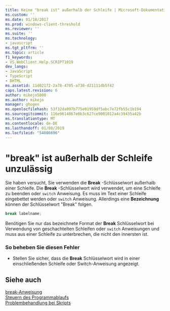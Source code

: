 ```yaml
---
title: Keine "break ist" außerhalb der Schleife | Microsoft-Dokumentation
ms.custom: ''
ms.date: 01/18/2017
ms.prod: windows-client-threshold
ms.reviewer: ''
ms.suite: ''
ms.technology:
- javascript
ms.tgt_pltfrm: ''
ms.topic: article
f1_keywords:
- VS.WebClient.Help.SCRIPT1019
dev_langs:
- JavaScript
- TypeScript
- DHTML
ms.assetid: 11d02172-2a78-4705-a730-d21111db5f42
caps.latest.revision: 6
author: mikejo5000
ms.author: mikejo
manager: ghogen
ms.openlocfilehash: 53f32da997b775e01959df5abc7e72fb55c1b194
ms.sourcegitcommit: 116e9614867e0b3c627ce9001012a4c39435a42b
ms.translationtype: MT
ms.contentlocale: de-DE
ms.lasthandoff: 01/08/2019
ms.locfileid: "54086696"
---
```

# <a name="cant-have-break-outside-of-loop"></a>"break" ist außerhalb der Schleife unzulässig
Sie haben versucht, Sie verwenden die **Break** -Schlüsselwort außerhalb einer Schleife. Die **Break** -Schlüsselwort wird verwendet, um eine Schleife zu beenden oder `switch` Anweisung. Es muss im Text einer Schleife eingebettet werden oder `switch` Anweisung. Allerdings eine **Bezeichnung** können der Schlüsselwort "Break" folgen.  
  
```js
break labelname;  
```  
  
 Benötigen Sie nur das bezeichnete Format der **Break** Schlüsselwort bei Verwendung von geschachtelten Schleifen oder `switch` Anweisungen und muss aus einer Schleife zu unterbrechen, die nicht den innersten ist.  
  
### <a name="to-correct-this-error"></a>So beheben Sie diesen Fehler  
  
-   Stellen Sie sicher, dass die **Break** Schlüsselwort wird in einer einschließenden Schleife oder Switch-Anweisung angezeigt.  
  
## <a name="see-also"></a>Siehe auch  
 [break-Anweisung](../../javascript/reference/break-statement-javascript.md)   
 [Steuern des Programmablaufs](../../javascript/controlling-program-flow-javascript.md)   
 [Problembehandlung bei Skripts](../../javascript/advanced/troubleshooting-your-scripts-javascript.md)